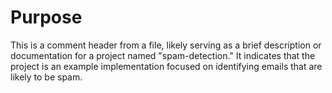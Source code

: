 # Purpose
This is a comment header from a file, likely serving as a brief description or documentation for a project named "spam-detection." It indicates that the project is an example implementation focused on identifying emails that are likely to be spam.
